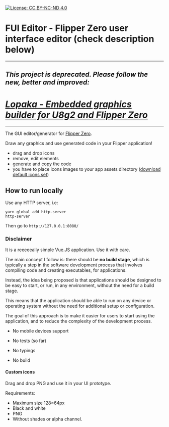 [![License: CC BY-NC-ND 4.0](https://licensebuttons.net/l/by-nc-nd/4.0/80x15.png)](https://creativecommons.org/licenses/by-nc-nd/4.0/)

# FUI Editor - Flipper Zero user interface editor (check description below)

***

## ___This project is deprecated. Please follow the new, better and improved:___

# *[Lopaka - Embedded graphics builder for U8g2 and Flipper Zero](https://github.com/sbrin/lopaka)*

***

The GUI editor/generator for [Flipper Zero](https://flipperzero.one/).

Draw any graphics and use generated code in your Flipper application!

* drag and drop icons
* remove, edit elements
* generate and copy the code
* you have to place icons images to your app assets directory ([download default icons set](assets.zip))

## How to run locally

Use any HTTP server, i.e:

```
yarn global add http-server
http-server
```

Then go to `http://127.0.0.1:8080/`

### Disclaimer

It is a reeeeeally simple Vue.JS application. Use it with care. 

The main concept I follow is: there should be **no build stage**, which is typically a step in the software development process that involves compiling code and creating executables, for applications.

Instead, the idea being proposed is that applications should be designed to be easy to start, or run, in any environment, without the need for a build stage.

This means that the application should be able to run on any device or operating system without the need for additional setup or configuration.

The goal of this approach is to make it easier for users to start using the application, and to reduce the complexity of the development process.

- No mobile devices support

- No tests (so far)

- No typings

- No build

#### Custom icons

Drag and drop PNG and use it in your UI prototype.

Requirements:
* Maximum size 128×64px
* Black and white
* PNG
* Without shades or alpha channel.
